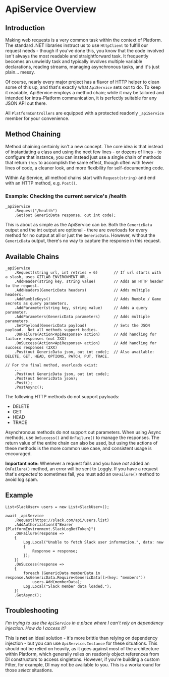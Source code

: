 # ApiService Overview

## Introduction

Making web requests is a very common task within the context of Platform.  The standard .NET libraries instruct us to use `HttpClient` to fulfill our request needs - though if you've done this, you know that the code involved isn't always the most readable and straightforward task.  It frequently becomes an unwieldy task and typically involves multiple variable declarations, reading streams, managing asynchronous tasks, and it's just plain... messy.

Of course, nearly every major project has a flavor of HTTP helper to clean some of this up, and that's exactly what `ApiService` sets out to do.  To keep it readable, ApiService employs a method chain; while it may be tailored and intended for intra-Platform communication, it is perfectly suitable for any JSON API out there.

All `PlatformControllers` are equipped with a protected readonly `_apiService` member for your convenience.

## Method Chaining

Method chaining certainly isn't a new concept.  The core idea is that instead of instantiating a class and using the next few lines - or dozens of lines - to configure that instance, you can instead just use a single chain of methods that return `this` to accomplish the same effect, though often with fewer lines of code, a cleaner look, and more flexibility for self-documenting code.

Within ApiService, all method chains start with `Request(string)` and end with an HTTP method, e.g. `Post()`.

### Example: Checking the current service's /health

```
_apiService
    .Request("/health")
    .Get(out GenericData response, out int code);
```

This is about as simple as the ApiService can be.  Both the `GenericData` output and the int output are optional - there are overloads for every method for no output at all or just the `GenericData`.  However, without the `GenericData` output, there's no way to capture the response in this request.

## Available Chains

```
_apiService
    .Request(string url, int retries = 6)       // If url starts with a slash, uses GITLAB_ENVIRONMENT_URL.
    .AddHeader(string key, string value)        // Adds an HTTP header to the request.
    .AddHeaders(GenericData headers)            // Adds multiple headers.
    .AddRumbleKeys()                            // Adds Rumble / Game secrets as query parameters.
    .AddParameter(string key, string value)     // Adds a query parameter.
    .AddParameters(GenericData parameters)      // Adds multiple parameters.
    .SetPayload(GenericData payload)            // Sets the JSON payload.  Not all methods support bodies.
    .OnFailure(Action<ApiResponse> action)      // Add handling for failure responses (not 2XX)
    .OnSuccess(Action<ApiResponse> action)      // Add handling for success responses (2XX)
    .Post(out GenericData json, out int code);  // Also available: DELETE, GET, HEAD, OPTIONS, PATCH, PUT, TRACE.
    
// For the final method, overloads exist:
    ...
    .Post(out GenericData json, out int code);
    .Post(out GenericData json);
    .Post();
    .PostAsync();
```

The following HTTP methods do not support payloads:
* DELETE
* GET
* HEAD
* TRACE

Asynchronous methods do not support out parameters.  When using Async methods, use `OnSuccess()` and `OnFailure()` to manage the responses.  The return value of the entire chain can also be used, but using the actions of these methods is the more common use case, and consistent usage is encouraged.

**Important note:** Whenever a request fails and you have _not_ added an `OnFailure()` method, an error will be sent to Loggly.  If you have a request that's _expected_ to sometimes fail, you must add an `OnFailure()` method to avoid log spam.

## Example

```
List<SlackUser> users = new List<SlackUser>();

await _apiService
    .Request(https://slack.com/api/users.list)
    .AddAuthorization($"Bearer {PlatformEnvironment.SlackLogBotToken}")
    .OnFailure(response =>
    {
        Log.Local("Unable to fetch Slack user information.", data: new 
        {
            Response = response;
        });
    })
    .OnSuccess(response =>
    {
        foreach (GenericData memberData in response.AsGenericData.Require<GenericData[]>(key: "members"))
            users.Add(memberData);
        Log.Local("Slack member data loaded.");
    })
    .GetAsync();
```

## Troubleshooting

_I'm trying to use the `ApiService` in a place where I can't rely on dependency injection.  How do I access it?_

This is **not** an ideal solution - it's more brittle than relying on dependency injection - but you can use `ApiService.Instance` for these situations.  This should not be relied on heavily, as it goes against most of the architecture within Platform, which generally relies on readonly object references from DI constructors to access singletons.  However, if you're building a custom Filter, for example, DI may not be available to you.  This is a workaround for those _select_ situations.